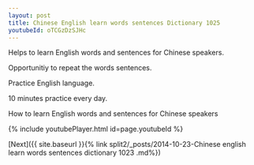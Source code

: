 ```yaml
---
layout: post
title: Chinese English learn words sentences Dictionary 1025 
youtubeId: oTCGzDzSJHc
---
```

 
 
Helps to learn English words and sentences for Chinese speakers.

Opportunitiy to repeat the words sentences. 

Practice English language. 
 
10 minutes practice every day. 
 
How to learn English words and sentences for Chinese speakers 
 
{% include youtubePlayer.html id=page.youtubeId %}
 
 
[Next]({{ site.baseurl }}{% link  split2/_posts/2014-10-23-Chinese english learn words sentences dictionary 1023 .md%})
 
